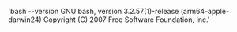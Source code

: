 'bash --version
GNU bash, version 3.2.57(1)-release (arm64-apple-darwin24)
Copyright (C) 2007 Free Software Foundation, Inc.'
